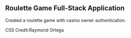 ## Roulette Game Full-Stack Application
Created a roulette game with casino owner authentication.

CSS Credit:Raymond Ortega

